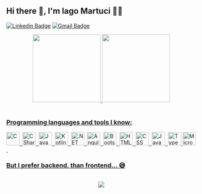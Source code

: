 ## Hi there 👋, I'm Iago Martuci 👨‍💻

[![Linkedin Badge](https://img.shields.io/badge/-Iago%20Martuci-blue?style=flat-square&logo=Linkedin&logoColor=white)](https://www.linkedin.com/in/iagomartuci/)
[![Gmail Badge](https://img.shields.io/badge/-Email-c14438?style=flat-square&logo=Gmail&logoColor=white)](mailto:martuciiago1992@gmail.com)

<div align="center">
<a href="https://github.com/IagoMartuci">
<img height="180em" src="https://github-readme-stats.vercel.app/api/top-langs/?username=IagoMartuci&layout=compact&langs_count=7&theme=default&bg_color=00000000&border_color=00000000&text_color=2aa889&title_color=00AEFF&icon_color=ffb74d"/>
<img height="180em" src="https://github-readme-stats.vercel.app/api?username=IagoMartuci&show_icons=true&theme=default&include_all_commits=true&count_private=true&bg_color=00000000&border_color=00000000&text_color=2aa889&title_color=00AEFF&icon_color=ffb74d"/>
</div>
<br>

### Programming languages and tools I know:
<img src="https://cdn.worldvectorlogo.com/logos/c-1.svg" title="C" alt="C" width="35" height="35"/>&nbsp;
<img src="https://cdn.worldvectorlogo.com/logos/c--4.svg" title="C#" alt="CSharp" width="35" height="35"/>&nbsp;
<img src="https://cdn.worldvectorlogo.com/logos/java-4.svg" title="Java" alt="Java" width="35" height="35"/>&nbsp;
<img src="https://cdn.worldvectorlogo.com/logos/kotlin-1.svg" title="Kotlin" alt="Kotlin" width="35" height="35"/>&nbsp;
<img src="https://lightningchart.com/wp-content/uploads/images/icons/maui-logo.svg" title=".NET MAUI" alt=".NET MAUI" width="35" height="35"/>&nbsp;
<img src="https://cdn.worldvectorlogo.com/logos/angular-icon-1.svg" title="Angular" alt="Angular" width="35" height="35"/>&nbsp;
<img src="https://cdn.worldvectorlogo.com/logos/bootstrap-4.svg" title="Bootstrap" alt="Bootstrap" width="35" height="35"/>&nbsp;
<img src="https://cdn.worldvectorlogo.com/logos/html-1.svg" title="HTML" alt="HTML" width="35" height="35"/>&nbsp;
<img src="https://cdn.worldvectorlogo.com/logos/css-3.svg" title="CSS" alt="CSS" width="35" height="35"/>&nbsp;
<img src="https://cdn.worldvectorlogo.com/logos/logo-javascript.svg" title="JavaScript" alt="JavaScript" width="35" height="35"/>&nbsp;
<img src="https://cdn.worldvectorlogo.com/logos/typescript.svg" title="TypeScript" alt="TypeScript" width="35" height="35"/>
<img src="https://www.freeiconspng.com/uploads/sql-server-icon-png-1.png" title="Microsoft SQL Server" alt="Microsoft SQL Server" width="35" height="35"/>&nbsp;
  
### But I prefer backend, than frontend... 😅
<br>

<div align="center">
  <img src="https://profile-counter.glitch.me/IagoMartuci/count.svg" />
</div>
